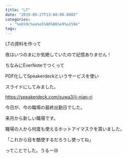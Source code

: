 ```yaml
---
title: "LT"
date: "2019-09-27T13:00:00.000Z"
categories: 
  - "%e6%9c%aa%e5%88%86%e9%a1%9e"
tags: 
---
```


LTの資料を作って

夜はいつのまにか気絶していたので記憶ありません！

  
ちなみにEverNoteでつくって

PDF化してSpeakerdeckというサービスを使い

スライドにしてみました。

https://speakerdeck.com/suwa3/ji-nian-ri

  
今日が、今の職場の最終出勤日でした。

来月から新しい職場です。

職場の人から何度も使えるホットアイマスクを貰いました。

「これから目を酷使するだろうし使ってね」

ってことでした。うるー😢

